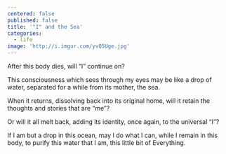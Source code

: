 ```yaml
---
centered: false
published: false
title: '"I" and the Sea'
categories:
  - life
image: 'http://i.imgur.com/yvQ5Uge.jpg'
---
```

After this body dies,
will “I” continue on?

This consciousness
which sees through my eyes
may be like a drop of water,
separated for a while
from its mother,
the sea.

When it returns,
dissolving back
into its original home,
will it retain 
the thoughts and stories
that are “me”?

Or will it all melt back,
adding its identity,
once again,
to the universal “I”?

If I am but a drop
in this ocean,
may I do what I can,
while I remain in this body,
to purify this water that I am,
this little bit 
of Everything.